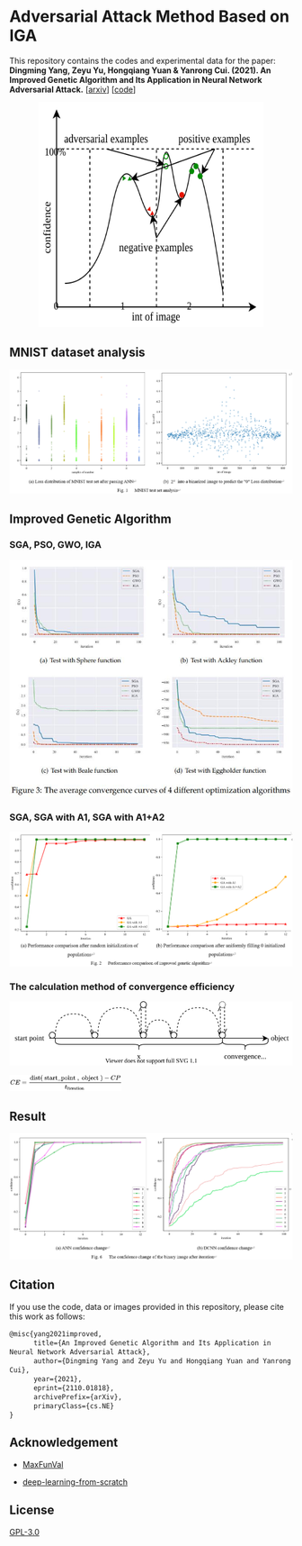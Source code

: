 # Adversarial Attack Method Based on IGA

This repository contains the codes and experimental data for the paper:
**Dingming Yang, Zeyu Yu, Hongqiang Yuan & Yanrong Cui. (2021). An Improved Genetic Algorithm and Its Application in Neural Network Adversarial Attack.** [[arxiv](https://arxiv.org/abs/2110.01818)] [[code](https://github.com/huangyebiaoke/adversarial-attack-method-based-on-IGA)]

<div align=center><img width="400" height="400" src="./images/1.drawio.svg"/></div>
<!-- ![1](./images/1.drawio.svg) -->

## MNIST dataset analysis

![image-20211002151004742](./images/image-20211002151004742.png)

## Improved Genetic Algorithm
### SGA, PSO, GWO, IGA
![image-20211123104618.jpg](./images/image-20211123104618.jpg)

### SGA, SGA with A1, SGA with A1+A2
![image-20211002151055638](./images/image-20211002151055638.png)

### The calculation method of convergence efficiency
![](./comparison_of_optimization_algorithms/images/optimized_efficiency_diagram.drawio.svg)
<div align=left><img width="200" src="./images/CE.png"/></div>

## Result

![image-20211002151128047](./images/image-20211002151128047.png)

## Citation

If you use the code, data or images provided in this repository, please cite this work as follows:
```
@misc{yang2021improved,
      title={An Improved Genetic Algorithm and Its Application in Neural Network Adversarial Attack}, 
      author={Dingming Yang and Zeyu Yu and Hongqiang Yuan and Yanrong Cui},
      year={2021},
      eprint={2110.01818},
      archivePrefix={arXiv},
      primaryClass={cs.NE}
}
```

## Acknowledgement

- [MaxFunVal](https://github.com/huangyebiaoke/MaxFunVal)

- [deep-learning-from-scratch](https://github.com/oreilly-japan/deep-learning-from-scratch)

## License

[GPL-3.0](https://choosealicense.com/licenses/gpl-3.0/)